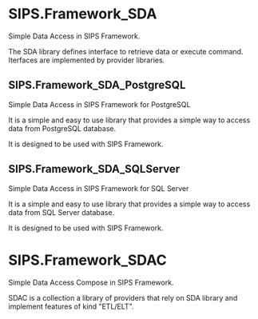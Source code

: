 # SIPS.Framework_SDA
Simple Data Access in SIPS Framework. 

The SDA library defines interface to retrieve data or execute command.
Iterfaces are implemented by provider libraries.

## SIPS.Framework_SDA_PostgreSQL
Simple Data Access in SIPS Framework for PostgreSQL

It is a simple and easy to use library that provides a simple way to access data from PostgreSQL database.

It is designed to be used with SIPS Framework.

## SIPS.Framework_SDA_SQLServer
Simple Data Access in SIPS Framework for SQL Server

It is a simple and easy to use library that provides a simple way to access data from SQL Server database.

It is designed to be used with SIPS Framework.



# SIPS.Framework_SDAC
Simple Data Access Compose in SIPS Framework.

SDAC is a collection a library of providers that rely on SDA library and implement features of kind "ETL/ELT".

